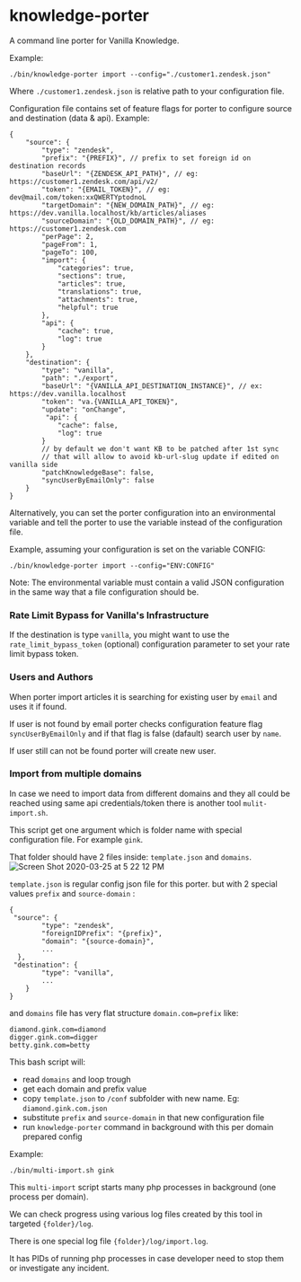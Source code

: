 # knowledge-porter
A command line porter for Vanilla Knowledge.

Example:
```
./bin/knowledge-porter import --config="./customer1.zendesk.json"
```
Where `./customer1.zendesk.json` is relative path to your configuration file.

Configuration file contains set of feature flags for porter to configure source and destination (data & api).
Example:
```
{
    "source": {
        "type": "zendesk",
        "prefix": "{PREFIX}", // prefix to set foreign id on destination records
        "baseUrl": "{ZENDESK_API_PATH}", // eg: https://customer1.zendesk.com/api/v2/
        "token": "{EMAIL_TOKEN}", // eg: dev@mail.com/token:xxQWERTYptodnoL
        "targetDomain": "{NEW_DOMAIN_PATH}", // eg: https://dev.vanilla.localhost/kb/articles/aliases
        "sourceDomain": "{OLD_DOMAIN_PATH}", // eg: https://customer1.zendesk.com
        "perPage": 2,
        "pageFrom": 1,
        "pageTo": 100,
        "import": {
            "categories": true,
            "sections": true,
            "articles": true,
            "translations": true,
            "attachments": true,
            "helpful": true
        },
        "api": {
            "cache": true,
            "log": true
        }
    },
    "destination": {
        "type": "vanilla",
        "path": "./export",
        "baseUrl": "{VANILLA_API_DESTINATION_INSTANCE}", // ex: https://dev.vanilla.localhost
        "token": "va.{VANILLA_API_TOKEN}",
        "update": "onChange",
         "api": {
            "cache": false,
            "log": true
        }
        // by default we don't want KB to be patched after 1st sync 
        // that will allow to avoid kb-url-slug update if edited on vanilla side
        "patchKnowledgeBase": false, 
        "syncUserByEmailOnly": false
    }
}
```

Alternatively, you can set the porter configuration into an environmental variable and tell the porter to use the variable instead of the configuration file.

Example, assuming your configuration is set on the variable CONFIG:
```
./bin/knowledge-porter import --config="ENV:CONFIG"
```
Note: The environmental variable must contain a valid JSON configuration in the same way that a file configuration should be.

### Rate Limit Bypass for Vanilla's Infrastructure

If the destination is type `vanilla`, you might want to use the `rate_limit_bypass_token` (optional) configuration parameter to set your rate limit bypass token.

### Users and Authors

When porter import articles it is searching for existing user by `email` and uses it if found.

If user is not found by email porter checks configuration feature flag `syncUserByEmailOnly` and if that flag is false (dafault) search user by `name`.

If user still can not be found porter will create new user.

### Import from multiple domains

In case we need to import data from different domains and they all could be reached using same api credentials/token
there is another tool `mulit-import.sh`.

This script  get one argument which is folder name with special configuration file.
For example `gink`.

That folder should have 2 files inside: `template.json` and `domains`.
![Screen Shot 2020-03-25 at 5 22 12 PM](https://user-images.githubusercontent.com/15682507/77586847-3842d600-6ebd-11ea-8d18-0c27dbb8bfef.png)

`template.json` is regular config json file for this porter. but with 2 special values `prefix` and `source-domain` :
```
{
 "source": {
        "type": "zendesk",
        "foreignIDPrefix": "{prefix}",
        "domain": "{source-domain}",
        ...
  },
 "destination": {
        "type": "vanilla",
        ...
    }
}
```
and `domains` file has very flat structure `domain.com=prefix` like:
```
diamond.gink.com=diamond
digger.gink.com=digger
betty.gink.com=betty
```
This bash script will:
- read `domains` and loop trough
- get each domain and prefix value
- copy `template.json` to `/conf` subfolder with new name. Eg: `diamond.gink.com.json`
- substitute `prefix` and `source-domain` in that new configuration file
- run `knowledge-porter` command in background with this per domain prepared config

Example:
```
./bin/multi-import.sh gink
```

This `multi-import` script starts many php processes in background (one process per domain). 

We can check progress using various log files created by this tool in targeted `{folder}/log`.

There is one special log file `{folder}/log/import.log`.

It has PIDs of running php processes in case developer need to stop them or investigate any incident.

